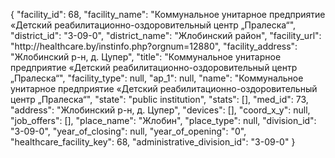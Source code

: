 {
    "facility_id": 68,
    "facility_name": "Коммунальное унитарное предприятие «Детский реабилитационно-оздоровительный центр „Пралеска“",
    "district_id": "3-09-0",
    "district_name": "Жлобинский район",
    "facility_url": "http:\/\/healthcare.by\/instinfo.php?orgnum=12880",
    "facility_address": "Жлобинский р-н, д. Цупер",
    "title": "Коммунальное унитарное предприятие «Детский реабилитационно-оздоровительный центр „Пралеска“",
    "facility_type": null,
    "ap_1": null,
    "name": "Коммунальное унитарное предприятие «Детский реабилитационно-оздоровительный центр „Пралеска“",
    "state": "public institution",
    "stats": [],
    "med_id": 73,
    "address": "Жлобинский р-н, д. Цупер",
    "devices": [],
    "coord_x_y": null,
    "job_offers": [],
    "place_name": "Жлобин",
    "place_type": null,
    "division_id": "3-09-0",
    "year_of_closing": null,
    "year_of_opening": "0",
    "healthcare_facility_key": 68,
    "administrative_division_id": "3-09-0"
}
